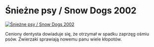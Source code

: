 Śnieżne psy / Snow Dogs 2002 
=============
[![Śnieżne psy / Snow Dogs 2002 ](http://vidos.pl/images/player.gif)](http://vidos.pl/niezne-psy-snow-dogs-2002)

 Ceniony dentysta dowiaduje się, że otrzymał w spadku zaprzęg ośmiu psów. Zwierzaki sprawiają nowemu panu wiele kłopotów.
